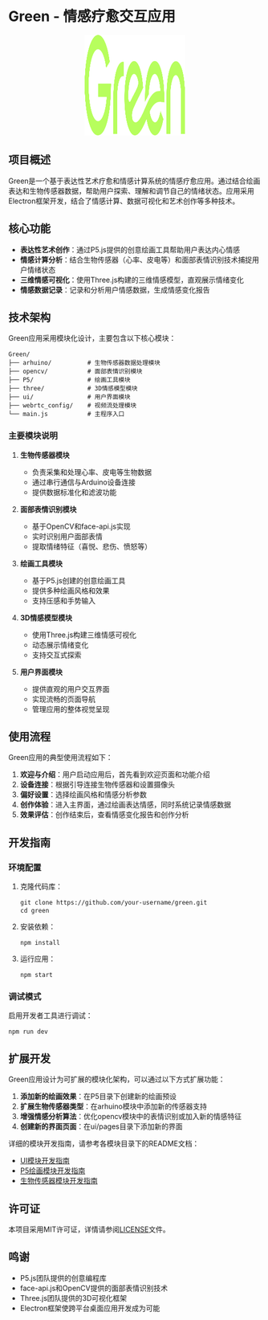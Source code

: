 # Green - 情感疗愈交互应用

<p align="center">
  <img src="./ui/asset/logo.png" alt="Green Logo" width="200" height="200">
</p>

## 项目概述

Green是一个基于表达性艺术疗愈和情感计算系统的情感疗愈应用。通过结合绘画表达和生物传感器数据，帮助用户探索、理解和调节自己的情绪状态。应用采用Electron框架开发，结合了情感计算、数据可视化和艺术创作等多种技术。

## 核心功能

- **表达性艺术创作**：通过P5.js提供的创意绘画工具帮助用户表达内心情感
- **情感计算分析**：结合生物传感器（心率、皮电等）和面部表情识别技术捕捉用户情绪状态
- **三维情感可视化**：使用Three.js构建的三维情感模型，直观展示情绪变化
- **情感数据记录**：记录和分析用户情感数据，生成情感变化报告

## 技术架构

Green应用采用模块化设计，主要包含以下核心模块：

```
Green/
├── arhuino/          # 生物传感器数据处理模块
├── opencv/           # 面部表情识别模块
├── P5/               # 绘画工具模块
├── three/            # 3D情感模型模块
├── ui/               # 用户界面模块
├── webrtc_config/    # 视频流处理模块
└── main.js           # 主程序入口
```

### 主要模块说明

1. **生物传感器模块**
   - 负责采集和处理心率、皮电等生物数据
   - 通过串行通信与Arduino设备连接
   - 提供数据标准化和滤波功能

2. **面部表情识别模块**
   - 基于OpenCV和face-api.js实现
   - 实时识别用户面部表情
   - 提取情绪特征（喜悦、悲伤、愤怒等）

3. **绘画工具模块**
   - 基于P5.js创建的创意绘画工具
   - 提供多种绘画风格和效果
   - 支持压感和手势输入

4. **3D情感模型模块**
   - 使用Three.js构建三维情感可视化
   - 动态展示情绪变化
   - 支持交互式探索

5. **用户界面模块**
   - 提供直观的用户交互界面
   - 实现流畅的页面导航
   - 管理应用的整体视觉呈现

## 使用流程

Green应用的典型使用流程如下：

1. **欢迎与介绍**：用户启动应用后，首先看到欢迎页面和功能介绍
2. **设备连接**：根据引导连接生物传感器和设置摄像头
3. **偏好设置**：选择绘画风格和情感分析参数
4. **创作体验**：进入主界面，通过绘画表达情感，同时系统记录情感数据
5. **效果评估**：创作结束后，查看情感变化报告和创作分析

## 开发指南

### 环境配置

1. 克隆代码库：
   ```
   git clone https://github.com/your-username/green.git
   cd green
   ```

2. 安装依赖：
   ```
   npm install
   ```

3. 运行应用：
   ```
   npm start
   ```

### 调试模式

启用开发者工具进行调试：
```
npm run dev
```

## 扩展开发

Green应用设计为可扩展的模块化架构，可以通过以下方式扩展功能：

1. **添加新的绘画效果**：在P5目录下创建新的绘画预设
2. **扩展生物传感器类型**：在arhuino模块中添加新的传感器支持
3. **增强情感分析算法**：优化opencv模块中的表情识别或加入新的情感特征
4. **创建新的界面页面**：在ui/pages目录下添加新的界面

详细的模块开发指南，请参考各模块目录下的README文档：
- [UI模块开发指南](./ui/README.md)
- [P5绘画模块开发指南](./P5/README.md)
- [生物传感器模块开发指南](./arhuino/README.md)

## 许可证

本项目采用MIT许可证，详情请参阅[LICENSE](LICENSE)文件。

## 鸣谢

- P5.js团队提供的创意编程库
- face-api.js和OpenCV提供的面部表情识别技术
- Three.js团队提供的3D可视化框架
- Electron框架使跨平台桌面应用开发成为可能 
